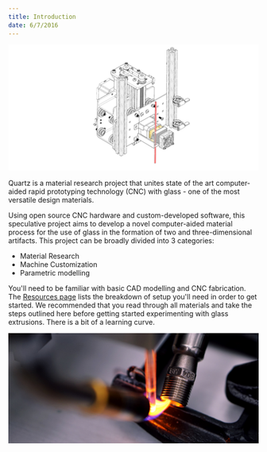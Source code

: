 ```yaml
---
title: Introduction
date: 6/7/2016
---
```


![CAD Model](/images/intro.jpg)

Quartz is a material research project that unites state of the art computer-aided rapid prototyping technology (CNC) with glass - one of the most versatile design materials.

Using open source CNC hardware and custom-developed software, this speculative project aims to develop a novel computer-aided material process for the use of glass in the formation of two and three-dimensional artifacts. This project can be broadly divided into 3 categories: 

- Material Research
- Machine Customization
- Parametric modelling

You'll need to be familiar with basic CAD modelling and CNC fabrication. The [Resources page](../archives) lists the breakdown of setup you'll need in order to get started.  We recommended that you read through all materials and take the steps outlined here before getting started experimenting with glass extrusions. There is a bit of a learning curve.

![Glass result](/images/intro3.jpg)
<!-- Explain how to navigate the website -->